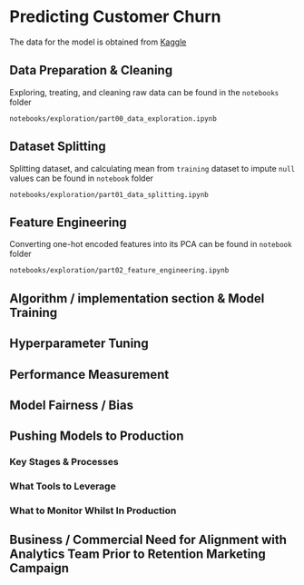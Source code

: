 # Predicting Customer Churn

The data for the model is obtained from [Kaggle](https://urldefense.com/v3/__https:/www.kaggle.com/datasets/blastchar/telco-customer-churn__;!!EIXh2HjOrYMV!fOQ3CPiCQm8Fqpck5y0KPqeJfnirgV7ZQ4QCxYdEqDPaEPQJZJ9JYmfJ0YAim1QdrxmFDlXh0__IrLgKJigGc1TJSB3Gjg$)

## Data Preparation & Cleaning

Exploring, treating, and cleaning raw data can be found in the `notebooks` folder

```
notebooks/exploration/part00_data_exploration.ipynb 
```

## Dataset Splitting

Splitting dataset, and calculating mean from `training` dataset to impute `null` values can 
be found in `notebook` folder

```
notebooks/exploration/part01_data_splitting.ipynb
```

## Feature Engineering

Converting one-hot encoded features into its PCA can be found in `notebook` folder 

```
notebooks/exploration/part02_feature_engineering.ipynb
```

## Algorithm / implementation section & Model Training


## Hyperparameter Tuning

## Performance Measurement

## Model Fairness / Bias

## Pushing Models to Production

### Key Stages & Processes

### What Tools to Leverage

### What to Monitor Whilst In Production

## Business / Commercial Need for Alignment with Analytics Team Prior to Retention Marketing Campaign